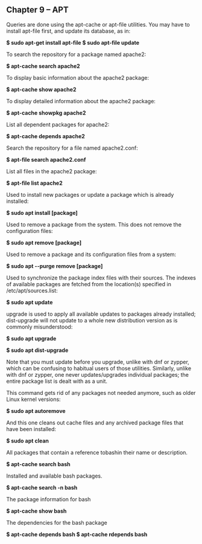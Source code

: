 ## Chapter 9 – APT 

Queries are done using the apt-cache or apt-file utilities. You may have to install apt-file first, and update its database, as in:

**$ sudo apt-get install apt-file
$ sudo apt-file update**

To search the repository for a package named apache2:

**$ apt-cache search apache2**

To display basic information about the apache2 package:

**$ apt-cache show apache2**

To display detailed information about the apache2 package:

**$ apt-cache showpkg apache2**

List all dependent packages for apache2:

**$ apt-cache depends apache2**

Search the repository for a file named apache2.conf:

**$ apt-file search apache2.conf**

List all files in the apache2 package:

**$ apt-file list apache2**

Used to install new packages or update a package which is already installed: 

**$ sudo apt install [package]**

Used to remove a package from the system. This does not remove the configuration files: 

**$ sudo apt remove [package]**

Used to remove a package and its configuration files from a system: 

**$ sudo apt --purge remove [package]**

Used to synchronize the package index files with their sources. The indexes of available packages are fetched from the location(s) specified in /etc/apt/sources.list:

**$ sudo apt update**

upgrade is used to apply all available updates to packages already installed; dist-upgrade will not update to a whole new distribution version as is commonly misunderstood:

**$ sudo apt upgrade**

**$ sudo apt dist-upgrade**

Note that you must update before you upgrade, unlike with dnf or zypper, which can be confusing to habitual users of those utilities. Similarly, unlike with dnf or zypper, one never updates/upgrades individual packages; the entire package list is dealt with as a unit.

This command gets rid of any packages not needed anymore, such as older Linux kernel versions:

**$ sudo apt autoremove**

And this one cleans out cache files and any archived package files that have been installed:

**$ sudo apt clean**

All packages that contain a reference tobashin their name or description.

**$ apt-cache search bash**

Installed and available bash packages.

**$ apt-cache search -n bash**

The package information for bash

**$ apt-cache show bash**

The dependencies for the bash package

**$ apt-cache depends bash
$ apt-cache rdepends bash**
